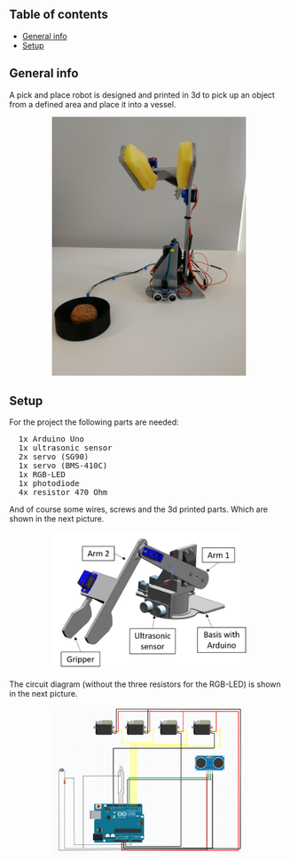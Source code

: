 ## Table of contents
* [General info](#general-info)
* [Setup](#Setup)


## General info
A pick and place robot is designed and printed in 3d to pick up an object from a defined area and place it into a vessel.
<p align="center">
  <img src="https://github.com/tlucky/pick_n_place/blob/master/images/photo.jpg" width="350" title="Photo">
</p>

## Setup
For the project the following parts are needed:
<pre>
  1x Arduino Uno
  1x ultrasonic sensor
  2x servo (SG90)
  1x servo (BMS-410C)
  1x RGB-LED
  1x photodiode
  4x resistor 470 Ohm
</pre>

And of course some wires, screws and the 3d printed parts.
Which are shown in the next picture.
<p align="center">
  <img src="https://github.com/tlucky/pick_n_place/blob/master/images/CAD_drawing.png" width="350" title="CAD drawing">
</p>

The circuit diagram (without the three resistors for the RGB-LED) is shown in the next picture.
<p align="center">
  <img src="https://github.com/tlucky/pick_n_place/blob/master/images/circuit_diagram.png" width="350" title="Circuit diagram">
</p>




